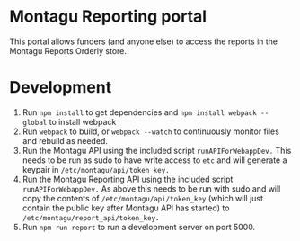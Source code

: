 # Montagu Reporting portal
This portal allows funders (and anyone else) to access the reports in the Montagu Reports Orderly store.

# Development
1. Run `npm install` to get dependencies and `npm install webpack --global` to install webpack
2. Run `webpack` to build, or `webpack --watch` to continuously monitor files and
rebuild as needed.
3. Run the Montagu API using the included script `runAPIForWebappDev.` This needs to be run as sudo to have write access to `etc` and will generate a keypair in `/etc/montagu/api/token_key.`
4. Run the Montagu Reporting API using the included script `runAPIForWebappDev.` As above this needs to be run with sudo and will copy the contents of `/etc/montagu/api/token_key` (which will just contain the public key after Montagu API has started) to `/etc/montagu/report_api/token_key.`
5. Run `npm run report` to run a development server on port 5000.

